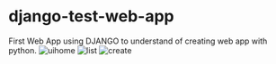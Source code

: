 # django-test-web-app
First Web App using DJANGO to understand of creating web app with python.
![uihome](https://user-images.githubusercontent.com/60453650/212572569-e88a7f6b-9125-4304-8eea-4e37df034f59.png)
![list](https://user-images.githubusercontent.com/60453650/212572585-f93aeeba-539c-4a2f-983a-8a5d6ab49f1d.png)
![create](https://user-images.githubusercontent.com/60453650/212572588-58086a6c-6ac4-482f-a052-fb76db178391.png)
